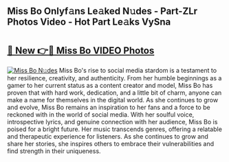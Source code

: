 ## Miss Bo Onlyf𝚊ns Le𝚊ked N𝚞des - Part-ZLr Photos Video - Hot Part Le𝚊ks VySna

# <h2><a href="http://ac20628.deff.icu/?id=Miss+Bo">🔗 New 👉🔴 Miss Bo VIDEO Photos</a></h2>

[![Miss Bo N𝚞des](https://i.imgur.com/rIISA9y.gif)](http://ac20628.deff.icu/?id=Miss+Bo)
Miss Bo's rise to social media stardom is a testament to her resilience, creativity, and authenticity. From her humble beginnings as a gamer to her current status as a content creator and model, Miss Bo has proven that with hard work, dedication, and a little bit of charm, anyone can make a name for themselves in the digital world. As she continues to grow and evolve, Miss Bo remains an inspiration to her fans and a force to be reckoned with in the world of social media. With her soulful voice, introspective lyrics, and genuine connection with her audience, Miss Bo is poised for a bright future. Her music transcends genres, offering a relatable and therapeutic experience for listeners. As she continues to grow and share her stories, she inspires others to embrace their vulnerabilities and find strength in their uniqueness.
